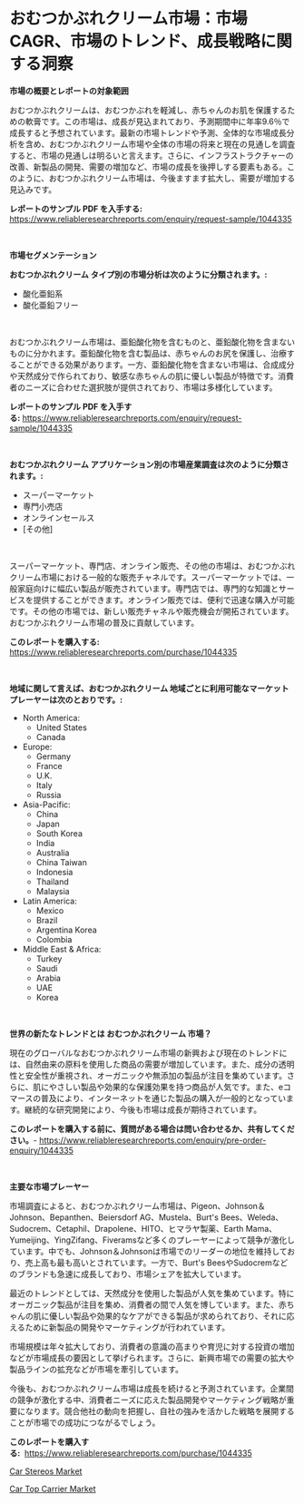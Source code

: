 <p><h1>おむつかぶれクリーム市場：市場CAGR、市場のトレンド、成長戦略に関する洞察</h1></p><p><strong>市場の概要とレポートの対象範囲</strong></p>
<p><p>おむつかぶれクリームは、おむつかぶれを軽減し、赤ちゃんのお肌を保護するための軟膏です。この市場は、成長が見込まれており、予測期間中に年率9.6％で成長すると予想されています。最新の市場トレンドや予測、全体的な市場成長分析を含め、おむつかぶれクリーム市場や全体の市場の将来と現在の見通しを調査すると、市場の見通しは明るいと言えます。さらに、インフラストラクチャーの改善、新製品の開発、需要の増加など、市場の成長を後押しする要素もある。このように、おむつかぶれクリーム市場は、今後ますます拡大し、需要が増加する見込みです。</p></p>
<p><strong>レポートのサンプル PDF を入手する:</strong> <a href="https://www.reliableresearchreports.com/enquiry/request-sample/1044335">https://www.reliableresearchreports.com/enquiry/request-sample/1044335</a></p>
<p>&nbsp;</p>
<p><strong>市場セグメンテーション</strong></p>
<p><strong>おむつかぶれクリーム タイプ別の市場分析は次のように分類されます。:</strong></p>
<p><ul><li>酸化亜鉛系</li><li>酸化亜鉛フリー</li></ul></p>
<p>&nbsp;</p>
<p><p>おむつかぶれクリーム市場は、亜鉛酸化物を含むものと、亜鉛酸化物を含まないものに分かれます。亜鉛酸化物を含む製品は、赤ちゃんのお尻を保護し、治療することができる効果があります。一方、亜鉛酸化物を含まない市場は、合成成分や天然成分で作られており、敏感な赤ちゃんの肌に優しい製品が特徴です。消費者のニーズに合わせた選択肢が提供されており、市場は多様化しています。</p></p>
<p><strong>レポートのサンプル PDF を入手する:</strong>&nbsp;<a href="https://www.reliableresearchreports.com/enquiry/request-sample/1044335">https://www.reliableresearchreports.com/enquiry/request-sample/1044335</a></p>
<p>&nbsp;</p>
<p><strong> おむつかぶれクリーム アプリケーション別の市場産業調査は次のように分類されます。:</strong></p>
<p><ul><li>スーパーマーケット</li><li>専門小売店</li><li>オンラインセールス</li><li>[その他]</li></ul></p>
<p>&nbsp;</p>
<p><p>スーパーマーケット、専門店、オンライン販売、その他の市場は、おむつかぶれクリーム市場における一般的な販売チャネルです。スーパーマーケットでは、一般家庭向けに幅広い製品が販売されています。専門店では、専門的な知識とサービスを提供することができます。オンライン販売では、便利で迅速な購入が可能です。その他の市場では、新しい販売チャネルや販売機会が開拓されています。おむつかぶれクリーム市場の普及に貢献しています。</p></p>
<p><strong>このレポートを購入する:</strong>&nbsp; <a href="https://www.reliableresearchreports.com/purchase/1044335">https://www.reliableresearchreports.com/purchase/1044335</a></p>
<p>&nbsp;</p>
<p><strong>地域に関して言えば、おむつかぶれクリーム 地域ごとに利用可能なマーケットプレーヤーは次のとおりです。:</strong></p>
<p><ul>
    <li>
        North America:
        <ul>
            <li>United States</li>
            <li>Canada</li>
        </ul>
    </li>
    <li>
        Europe:
        <ul>
            <li>Germany</li>
            <li>France</li>
            <li>U.K.</li>
            <li>Italy</li>
            <li>Russia</li>
        </ul>
    </li>
    <li>
        Asia-Pacific:
        <ul>
            <li>China</li>
            <li>Japan</li>
            <li>South Korea</li>
            <li>India</li>
            <li>Australia</li>
            <li>China Taiwan</li>
            <li>Indonesia</li>
            <li>Thailand</li>
            <li>Malaysia</li>
        </ul>
    </li>
    <li>
        Latin America:
        <ul>
            <li>Mexico</li>
            <li>Brazil</li>
            <li>Argentina Korea</li>
            <li>Colombia</li>
        </ul>
    </li>
    <li>
        Middle East & Africa:
        <ul>
            <li>Turkey</li>
            <li>Saudi</li>
            <li>Arabia</li>
            <li>UAE</li>
            <li>Korea</li>
        </ul>
    </li>
    </ul></p>
<p>&nbsp;</p>
<p><strong>世界の新たなトレンドとは おむつかぶれクリーム 市場？</strong></p>
<p><p>現在のグローバルなおむつかぶれクリーム市場の新興および現在のトレンドには、自然由来の原料を使用した商品の需要が増加しています。また、成分の透明性と安全性が重視され、オーガニックや無添加の製品が注目を集めています。さらに、肌にやさしい製品や効果的な保護効果を持つ商品が人気です。また、eコマースの普及により、インターネットを通じた製品の購入が一般的となっています。継続的な研究開発により、今後も市場は成長が期待されています。</p></p>
<p><strong>このレポートを購入する前に、質問がある場合は問い合わせるか、共有してください。</strong>- <a href="https://www.reliableresearchreports.com/enquiry/pre-order-enquiry/1044335">https://www.reliableresearchreports.com/enquiry/pre-order-enquiry/1044335</a></p>
<p>&nbsp;</p>
<p><strong>主要な市場プレーヤー</strong></p>
<p><p>市場調査によると、おむつかぶれクリーム市場は、Pigeon、Johnson＆Johnson、Bepanthen、Beiersdorf AG、Mustela、Burt's Bees、Weleda、Sudocrem、Cetaphil、Drapolene、HITO、ヒマラヤ製薬、Earth Mama、Yumeijing、YingZifang、Fiveramsなど多くのプレーヤーによって競争が激化しています。中でも、Johnson＆Johnsonは市場でのリーダーの地位を維持しており、売上高も最も高いとされています。一方で、Burt's BeesやSudocremなどのブランドも急速に成長しており、市場シェアを拡大しています。</p><p>最近のトレンドとしては、天然成分を使用した製品が人気を集めています。特にオーガニック製品が注目を集め、消費者の間で人気を博しています。また、赤ちゃんの肌に優しい製品や効果的なケアができる製品が求められており、それに応えるために新製品の開発やマーケティングが行われています。</p><p>市場規模は年々拡大しており、消費者の意識の高まりや育児に対する投資の増加などが市場成長の要因として挙げられます。さらに、新興市場での需要の拡大や製品ラインの拡充などが市場を牽引しています。</p><p>今後も、おむつかぶれクリーム市場は成長を続けると予測されています。企業間の競争が激化する中、消費者ニーズに応えた製品開発やマーケティング戦略が重要になります。競合他社の動向を把握し、自社の強みを活かした戦略を展開することが市場での成功につながるでしょう。</p></p>
<p><strong>このレポートを購入する:</strong>&nbsp;&nbsp;<a href="https://www.reliableresearchreports.com/purchase/1044335">https://www.reliableresearchreports.com/purchase/1044335</a></p>
<p><p><a href="https://copper-carbon-84f.notion.site/Car-Stereos-Market-Size-Share-Trends-Analysis-Report-By-Application-Regional-Outlook-Competitiv-6734ee7462134207a59f14457e1401c4">Car Stereos Market</a></p><p><a href="https://circular-yam-9b9.notion.site/Car-Top-Carrier-Market-Research-Report-Reveals-The-Latest-Trends-And-Opportunities-of-this-Market-fo-f20f015c51a94c86b96dd47c5604a93f">Car Top Carrier Market</a></p></p>